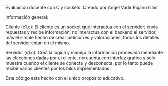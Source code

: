 Evaluación docente con C y sockets. 
Creado por Angel Vadir Rojano Islas 

Información general:

Cliente (c1.c): El cliente es un socket que interactua con el servidor; envia repuestas y recibe información, no interactua con el backend el servidor, más el simple hecho de crear peticiones y valoraciones, todos los detalles del servidor estan en el mismo. 

Servidor (s1.c): Crea la lógica y maneja la información procesada mendiante las elecciones dadas por el cliente, no cuenta con interfaz grafica y solo muestra cuendo el cliente se conecta y desconecta, por lo tanto
puede recibir varios clientes por los hilos implementados. 

Este código esta hecho con el unico propósito educativo. 


